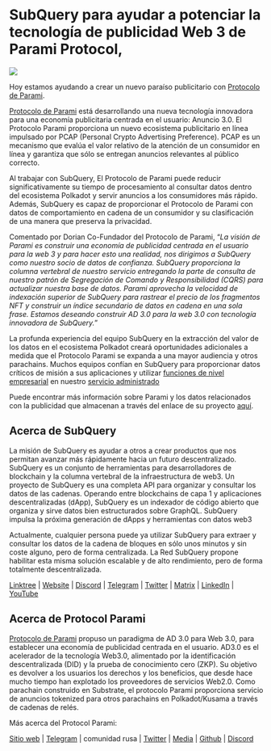 # SubQuery para ayudar a potenciar la tecnología de publicidad Web 3 de Parami Protocol,

![](https://miro.medium.com/max/1400/0*KecAkD8Wy23HEm3b)

Hoy estamos ayudando a crear un nuevo paraíso publicitario con [Protocolo de Parami](https://parami.io/).

[Protocolo de Parami](https://parami.io/) está desarrollando una nueva tecnología innovadora para una economía publicitaria centrada en el usuario: Anuncio 3.0. El Protocolo Parami proporciona un nuevo ecosistema publicitario en línea impulsado por PCAP (Personal Crypto Advertising Preference). PCAP es un mecanismo que evalúa el valor relativo de la atención de un consumidor en línea y garantiza que sólo se entregan anuncios relevantes al público correcto.

Al trabajar con SubQuery, El Protocolo de Parami puede reducir significativamente su tiempo de procesamiento al consultar datos dentro del ecosistema Polkadot y servir anuncios a los consumidores más rápido. Además, SubQuery es capaz de proporcionar el Protocolo de Parami con datos de comportamiento en cadena de un consumidor y su clasificación de una manera que preserva la privacidad.

Comentado por Dorian Co-Fundador del Protocolo de Parami, “_La visión de Parami es construir una economía de publicidad centrada en el usuario para la web 3 y para hacer esto una realidad, nos dirigimos a SubQuery como nuestro socio de datos de confianza. SubQuery proporciona la columna vertebral de nuestro servicio entregando la parte de consulta de nuestro patrón de Segregación de Comando y Responsibilidad (CQRS) para actualizar nuestra base de datos. Parami aprovecha la velocidad de indexación superior de SubQuery para rastrear el precio de los fragmentos NFT y construir un índice secundario de datos en cadena en una sola frase. Estamos deseando construir AD 3.0 para la web 3.0 con tecnología innovadora de SubQuery._”

La profunda experiencia del equipo SubQuery en la extracción del valor de los datos en el ecosistema Polkadot creará oportunidades adicionales a medida que el Protocolo Parami se expanda a una mayor audiencia y otros parachains. Muchos equipos confían en SubQuery para proporcionar datos críticos de misión a sus aplicaciones y utilizar [funciones de nivel empresarial](https://blog.subquery.network/blogs/20211228-enterprise-hosted.html) en nuestro [servicio administrado](https://project.subquery.network/)

Puede encontrar más información sobre Parami y los datos relacionados con la publicidad que almacenan a través del enlace de su proyecto [aquí](https://github.com/parami-protocol/parami-scanner).

## Acerca de SubQuery

La misión de SubQuery es ayudar a otros a crear productos que nos permitan avanzar más rápidamente hacia un futuro descentralizado. SubQuery es un conjunto de herramientas para desarrolladores de blockchain y la columna vertebral de la infraestructura de web3. Un proyecto de SubQuery es una completa API para organizar y consultar los datos de las cadenas. Operando entre blockchains de capa 1 y aplicaciones descentralizadas (dApp), SubQuery es un indexador de código abierto que organiza y sirve datos bien estructurados sobre GraphQL. SubQuery impulsa la próxima generación de dApps y herramientas con datos web3

Actualmente, cualquier persona puede ya utilizar SubQuery para extraer y consultar los datos de la cadena de bloques en sólo unos minutos y sin coste alguno, pero de forma centralizada. La Red SubQuery propone habilitar esta misma solución escalable y de alto rendimiento, pero de forma totalmente descentralizada.

[Linktree](https://linktr.ee/subquerynetwork) | [Website](https://subquery.network/) | [Discord](https://discord.com/invite/78zg8aBSMG) | [Telegram](https://t.me/subquerynetwork) | [Twitter](https://twitter.com/subquerynetwork) | [Matrix](https://matrix.to/#/#subquery:matrix.org) | [LinkedIn](https://www.linkedin.com/company/subquery) | [YouTube](https://www.youtube.com/channel/UCi1a6NUUjegcLHDFLr7CqLw)

## Acerca de Protocol Parami

[Protocolo de Parami](https://parami.io/) propuso un paradigma de AD 3.0 para Web 3.0, para establecer una economía de publicidad centrada en el usuario. AD3.0 es el acelerador de la tecnología Web3.0, alimentado por la identificación descentralizada (DID) y la prueba de conocimiento cero (ZKP). Su objetivo es devolver a los usuarios los derechos y los beneficios, que desde hace mucho tiempo han explotado los proveedores de servicios Web2.0. Como parachain construido en Substrate, el protocolo Parami proporciona servicio de anuncios tokenized para otros parachains en Polkadot/Kusama a través de cadenas de relés.

Más acerca del Protocol Parami:

[Sitio web](https://parami.io/) | [Telegram]() | comunidad rusa | [Twitter](https://twitter.com/paramiprotocol) | [Media](https://paramiprotocol.medium.com/) | [Github](https://github.com/parami-protocol) | [Discord](https://discord.gg/bxFuekgvYJ)</p>
